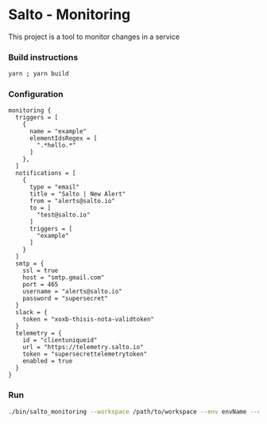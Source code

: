 # Salto - Monitoring

This project is a tool to monitor changes in a service

### Build instructions

```bash
yarn ; yarn build
```

### Configuration

```hcl
monitoring {
  triggers = [
    {
      name = "example"
      elementIdsRegex = [
      	".*hello.*"
      ]
    },
  ]
  notifications = [
  	{
  	  type = "email"
  	  title = "Salto | New Alert"
  	  from = "alerts@salto.io"
  	  to = [
  	  	"test@salto.io"
  	  ]
  	  triggers = [
  	  	"example"
  	  ]
  	}
  ]
  smtp = {
  	ssl = true
  	host = "smtp.gmail.com"
  	port = 465
  	username = "alerts@salto.io"
  	password = "supersecret"
  }
  slack = {
    token = "xoxb-thisis-nota-validtoken"
  }
  telemetry = {
    id = "clientuniqueid"
    url = "https://telemetry.salto.io"
    token = "supersecrettelemetrytoken"
    enabled = true
  }
}
```

### Run

```bash
./bin/salto_monitoring --workspace /path/to/workspace --env envName --config /path/to/config.nacl
```
